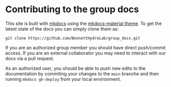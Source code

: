 # Contributing to the group docs

This site is built with [mkdocs](https://www.mkdocs.org/) using the [mkdocs-material theme](https://squidfunk.github.io/mkdocs-material/). To get the latest state of the docs you can simply clone them as:

```
git clone https://github.com/BennettHydroLab/group_docs.git
```

If you are an authorized group member you should have direct push/commit access. If you are an external collaborator you may need to interact with our docs via a pull request.

As an authorized user, you should be able to push new edits to the documentation by commiting your changes to the `main` branche and then running `mkdocs gh-deploy` from your local environment.